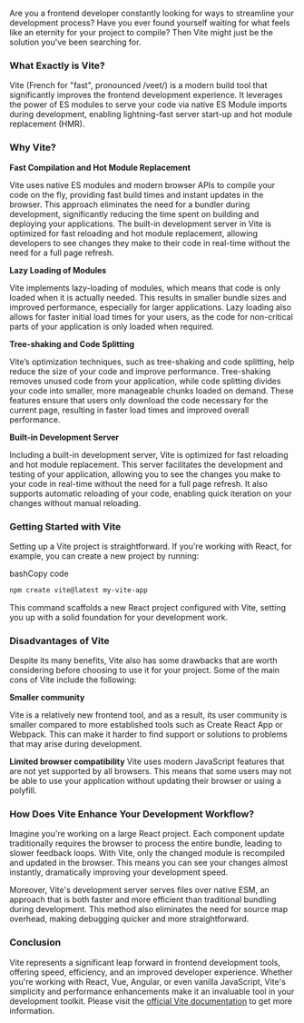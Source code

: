 Are you a frontend developer constantly looking for ways to streamline your development process? Have you ever found yourself waiting for what feels like an eternity for your project to compile? Then Vite might just be the solution you've been searching for.

### What Exactly is Vite?

Vite (French for "fast", pronounced /veet/) is a modern build tool that significantly improves the frontend development experience. It leverages the power of ES modules to serve your code via native ES Module imports during development, enabling lightning-fast server start-up and hot module replacement (HMR).

### Why Vite?

**Fast Compilation and Hot Module Replacement**

Vite uses native ES modules and modern browser APIs to compile your code on the fly, providing fast build times and instant updates in the browser. This approach eliminates the need for a bundler during development, significantly reducing the time spent on building and deploying your applications. The built-in development server in Vite is optimized for fast reloading and hot module replacement, allowing developers to see changes they make to their code in real-time without the need for a full page refresh.

**Lazy Loading of Modules**

Vite implements lazy-loading of modules, which means that code is only loaded when it is actually needed. This results in smaller bundle sizes and improved performance, especially for larger applications. Lazy loading also allows for faster initial load times for your users, as the code for non-critical parts of your application is only loaded when required.

**Tree-shaking and Code Splitting**

Vite’s optimization techniques, such as tree-shaking and code splitting, help reduce the size of your code and improve performance. Tree-shaking removes unused code from your application, while code splitting divides your code into smaller, more manageable chunks loaded on demand. These features ensure that users only download the code necessary for the current page, resulting in faster load times and improved overall performance.

**Built-in Development Server**

Including a built-in development server, Vite is optimized for fast reloading and hot module replacement. This server facilitates the development and testing of your application, allowing you to see the changes you make to your code in real-time without the need for a full page refresh. It also supports automatic reloading of your code, enabling quick iteration on your changes without manual reloading.

### Getting Started with Vite

Setting up a Vite project is straightforward. If you're working with React, for example, you can create a new project by running:

bashCopy code

```bash
npm create vite@latest my-vite-app
```

This command scaffolds a new React project configured with Vite, setting you up with a solid foundation for your development work.

### Disadvantages of Vite

Despite its many benefits, Vite also has some drawbacks that are worth considering before choosing to use it for your project. Some of the main cons of Vite include the following:

**Smaller community**

Vite is a relatively new frontend tool, and as a result, its user community is smaller compared to more established tools such as Create React App or Webpack. This can make it harder to find support or solutions to problems that may arise during development.

**Limited browser compatibility**
Vite uses modern JavaScript features that are not yet supported by all browsers. This means that some users may not be able to use your application without updating their browser or using a polyfill.

### How Does Vite Enhance Your Development Workflow?

Imagine you're working on a large React project. Each component update traditionally requires the browser to process the entire bundle, leading to slower feedback loops. With Vite, only the changed module is recompiled and updated in the browser. This means you can see your changes almost instantly, dramatically improving your development speed.

Moreover, Vite's development server serves files over native ESM, an approach that is both faster and more efficient than traditional bundling during development. This method also eliminates the need for source map overhead, making debugging quicker and more straightforward.

### Conclusion

Vite represents a significant leap forward in frontend development tools, offering speed, efficiency, and an improved developer experience. Whether you're working with React, Vue, Angular, or even vanilla JavaScript, Vite's simplicity and performance enhancements make it an invaluable tool in your development toolkit. Please visit the [official Vite documentation](https://vitejs.dev/guide/) to get more information.

